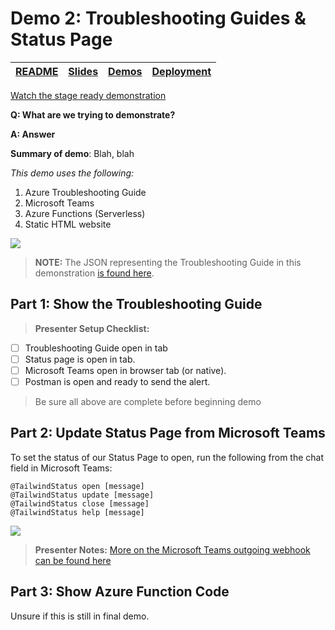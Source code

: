 # Demo 2: Troubleshooting Guides & Status Page

| [README](/ops20/README.md) | [Slides](/ops20/slides/README.md) | [Demos](/ops20/demos/README.md) | [Deployment](/ops20/deployment/README.md) | 
|--------|-------|------------|-----------|

[Watch the stage ready demonstration](https://coming.soon)

**Q: What are we trying to demonstrate?**

**A: Answer**

**Summary of demo**:
Blah, blah


*This demo uses the following:*

1. Azure Troubleshooting Guide
2. Microsoft Teams
3. Azure Functions (Serverless)
4. Static HTML website

![](https://globaleventcdn.blob.core.windows.net/assets/ops/ops20/slide_thumbnails/Slide58.png)

> **NOTE:** The JSON representing the Troubleshooting Guide in this demonstration [is found here](demos/two/troubleshooting_guide_template/TroubleshootingGuideGalleryTemplate.json).


## Part 1: Show the Troubleshooting Guide

> **Presenter Setup Checklist:**
- [ ] Troubleshooting Guide open in tab
- [ ] Status page is open in tab.
- [ ] Microsoft Teams open in browser tab (or native).
- [ ] Postman is open and ready to send the alert.
> Be sure all above are complete before beginning demo

## Part 2: Update Status Page from Microsoft Teams

To set the status of our Status Page to open, run the following from the chat field in Microsoft Teams:

``` Teams
@TailwindStatus open [message]
@TailwindStatus update [message]
@TailwindStatus close [message]
@TailwindStatus help [message]
```

![](https://globaleventcdn.blob.core.windows.net/assets/ops/ops20/screenshots/TailwindStatus.png)

>**Presenter Notes:** [More on the Microsoft Teams outgoing webhook can be found here](https://github.com/anthonychu/teams-incident-status-page-bot)



## Part 3: Show Azure Function Code

Unsure if this is still in final demo.
